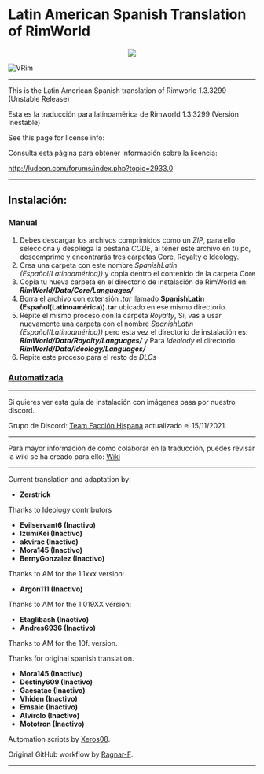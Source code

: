 # Latin American Spanish Translation of RimWorld

<div align="center">
  <img src="https://github.com/Ludeon/RimWorld-SpanishLatin/blob/master/Core/LangIcon.png" />
</div>

![VRim](https://img.shields.io/badge/RimWorld-1.3.3299-green.svg?style=for-the-badge)

_ _ _

This is the Latin American Spanish translation of Rimworld 1.3.3299 (Unstable Release)

Esta es la traducción para latinoamérica de Rimworld 1.3.3299 (Versión Inestable)

See this page for license info:

Consulta esta página para obtener información sobre la licencia:

http://ludeon.com/forums/index.php?topic=2933.0
- - -
## Instalación:
### Manual
1. Debes descargar los archivos comprimidos como un *ZIP*, para ello selecciona y despliega la pestaña *CODE*, al tener este archivo en tu pc, descomprime y encontrarás tres carpetas Core, Royalty e Ideology. 
2. Crea una carpeta con este nombre _SpanishLatin (Español(Latinoamérica))_ y copia dentro el contenido de la carpeta Core
3. Copia tu nueva carpeta en el directorio de instalación de RimWorld en: ___RimWorld/Data/Core/Languages/___
4. Borra el archivo con extensión *.tar* llamado __SpanishLatin (Español(Latinoamérica)).tar__ ubicado en ese mismo directorio.
5. Repite el mismo proceso con la carpeta *Royalty*, Sí, vas a usar nuevamente una carpeta con el nombre _SpanishLatin (Español(Latinoamérica))_ pero esta vez el directorio
de instalación es: ___RimWorld/Data/Royalty/Languages/___ y Para *Ideolody* el directorio:  ___RimWorld/Data/Ideology/Languages/___
6. Repite este proceso para el resto de *DLCs*

### [Automatizada](Instalar/InstallGuide.md)
- - -
Si quieres ver esta guía de instalación con imágenes pasa por nuestro discord.

Grupo de Discord: [Team Facción Hispana](https://discord.gg/EjK52KM) actualizado el 15/11/2021. 
- - -
Para mayor información de cómo colaborar en la traducción, puedes revisar la wiki se ha creado para ello: [Wiki](https://github.com/Ludeon/RimWorld-SpanishLatin/wiki) 
- - -
Current translation and adaptation by:

* __Zerstrick__

Thanks to Ideology contributors 

* __Evilservant6 (Inactivo)__
* __IzumiKei (Inactivo)__
* __akvirac (Inactivo)__
* __Mora145 (Inactivo)__
* __BernyGonzalez (Inactivo)__

Thanks to AM for the 1.1xxx version:

* __Argon111 (Inactivo)__

Thanks to AM for the 1.019XX version:

* __Etaglibash (Inactivo)__
* __Andres6936 (Inactivo)__


Thanks to AM for the 10f. version.

Thanks for original spanish translation.

* __Mora145 (Inactivo)__
* __Destiny609 (Inactivo)__
* __Gaesatae (Inactivo)__
* __Vhiden (Inactivo)__
* __Emsaic (Inactivo)__
* __Alvirolo (Inactivo)__
* __Mototron (Inactivo)__

Automation scripts by [Xeros08](https://github.com/Xeros08).

Original GitHub workflow by [Ragnar-F](https://github.com/Ragnar-F).
- - -
